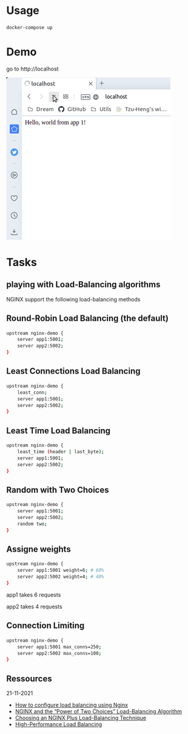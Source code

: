 # Usage
```bash
docker-compose up
```
# Demo
go to http://localhost


![Demo](demo.gif)

# Tasks

## playing with Load‑Balancing algorithms
NGINX support the following load-balancing methods

## Round-Robin Load Balancing (the default)
```bash
upstream nginx-demo {
    server app1:5001;
    server app2:5002;
}
```

## Least Connections Load Balancing
```bash
upstream nginx-demo {
    least_conn;
    server app1:5001;
    server app2:5002;
}
```

## Least Time Load Balancing
```bash
upstream nginx-demo {
    least_time (header | last_byte);
    server app1:5001;
    server app2:5002;
}
```

## Random with Two Choices
```bash
upstream nginx-demo {
    server app1:5001;
    server app2:5002;
    random two; 
}
```

## Assigne weights
```bash
upstream nginx-demo {
    server app1:5001 weight=6; # 60%
    server app2:5002 weight=4; # 40%
}
```
app1 takes 6 requests

app2 takes 4 requests

## Connection Limiting
```bash
upstream nginx-demo {
    server app1:5001 max_conns=250;
    server app2:5002 max_conns=100;
}
```

## Ressources
21-11-2021

- [How to configure load balancing using Nginx](https://upcloud.com/community/tutorials/configure-load-balancing-nginx/)
- [NGINX and the “Power of Two Choices” Load-Balancing Algorithm](https://www.nginx.com/blog/nginx-power-of-two-choices-load-balancing-algorithm/)
- [Choosing an NGINX Plus Load-Balancing Technique](https://dzone.com/articles/choosing-an-nginx-plus-load-balancing-technique)
- [High-Performance Load Balancing](https://www.nginx.com/products/nginx/load-balancing/)
